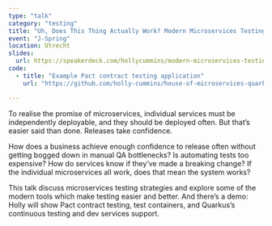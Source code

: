 ```yaml
---
type: "talk"
category: "testing"
title: "Uh, Does This Thing Actually Work? Modern Microservices Testing"
event: "J-Spring"
location: Utrecht
slides:
  url: https://speakerdeck.com/hollycummins/modern-microservices-testing-jspring
code:
  - title: "Example Pact contract testing application"
    url: "https://github.com/holly-cummins/house-of-microservices-quarkus-contract-testing-sample"

---
```

To realise the promise of microservices, individual services must be independently deployable, and they should be deployed often. But that’s easier said than done.
Releases take confidence.

How does a business achieve enough confidence to release often without getting bogged down in manual QA bottlenecks? Is automating tests too expensive? How do services know if they’ve made a breaking change? If the individual microservices all work, does that mean the system works?

This talk discuss microservices testing strategies and explore some of the modern tools which make testing easier and better. And there’s a demo: Holly will show Pact contract testing, test containers, and Quarkus’s continuous testing and dev services support.